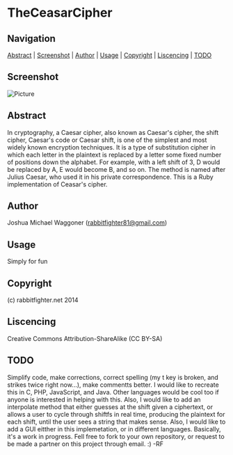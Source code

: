 TheCeasarCipher
===============
Navigation
-----------
[Abstract](#abstract) |
[Screenshot](#screenshot) |
[Author](#author) |
[Usage](#usage) | 
[Copyright](#copyright) | 
[Liscencing](#liscencing) | 
[TODO](#todo) 
 

Screenshot
----------
![Picture](http://rabbitfighter.net/wp-content/uploads/2014/09/encryption.png)

Abstract
--------
In cryptography, a Caesar cipher, also known as Caesar's cipher, the shift cipher, Caesar's code or Caesar shift, is one of the simplest and most widely known encryption techniques. It is a type of substitution cipher in which each letter in the plaintext is replaced by a letter some fixed number of positions down the alphabet. For example, with a left shift of 3, D would be replaced by A, E would become B, and so on. The method is named after Julius Caesar, who used it in his private correspondence. This is a Ruby implementation of Ceasar's cipher. 

Author
------
Joshua Michael Waggoner (rabbitfighter81@gmail.com)

Usage
-----
Simply for fun

Copyright
---------
(c) rabbitfighter.net 2014

Liscencing
----------
Creative Commons Attribution-ShareAlike (CC BY-SA)

TODO
----
Simplify code, make corrections, correct spelling (my t key is broken, and strikes twice right now...), make commentts better. I would like to recreate this in C, PHP, JavaScript, and Java. Other languages would be cool too if anyone is interested in helping with this. Also, I would like to add an interpolate method that either guesses at the shift given a ciphertext, or allows a user to cycle through shiftfs in real time, producing the plaintext for each shift, until the user sees a string that makes sense. Also, I would like to add a GUI eitther in this implemetation, or in different languages. Basically, it's a work in progress. Fell free to fork to your own repository, or request to be made a partner on this project through email. :) -RF

